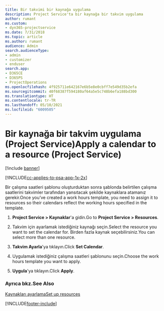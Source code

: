 ```yaml
---
title: Bir takvimi bir kaynağa uygulama
description: Project Service'ta bir kaynağa bir takvim uygulama
author: rumant
ms.custom:
- dyn365-projectservice
ms.date: 7/31/2018
ms.topic: article
ms.author: rumant
audience: Admin
search.audienceType:
- admin
- customizer
- enduser
search.app:
- D365CE
- D365PS
- ProjectOperations
ms.openlocfilehash: 4f925711e642167e6b5e8e0cbff7e549d35b2efa
ms.sourcegitcommit: 40f68387f594180af64a5e5c748b6efa188bd300
ms.translationtype: HT
ms.contentlocale: tr-TR
ms.lasthandoff: 05/10/2021
ms.locfileid: "6009505"
---
```

# <a name="apply-a-calendar-to-a-resource-project-service"></a><span data-ttu-id="3e081-103">Bir kaynağa bir takvim uygulama (Project Service)</span><span class="sxs-lookup"><span data-stu-id="3e081-103">Apply a calendar to a resource (Project Service)</span></span>

[!include [banner](../includes/psa-now-project-operations.md)]

[!INCLUDE[cc-applies-to-psa-app-1x-2x](../includes/cc-applies-to-psa-app-1x-2x.md)]

<span data-ttu-id="3e081-104">Bir çalışma saatleri şablonu oluşturduktan sonra şablonda belirtilen çalışma saatlerini takvimler tarafından yansıtacak şekilde kaynaklara atamanız gerekir.</span><span class="sxs-lookup"><span data-stu-id="3e081-104">Once you’ve created a work hours template, you need to assign it to resources so their calendars reflect the working hours specified in the template.</span></span>  
  
1.  <span data-ttu-id="3e081-105">**Project Service > Kaynaklar**'a gidin.</span><span class="sxs-lookup"><span data-stu-id="3e081-105">Go to **Project Service > Resources**.</span></span>  
  
2.  <span data-ttu-id="3e081-106">Takvim için ayarlamak istediğiniz kaynağı seçin.</span><span class="sxs-lookup"><span data-stu-id="3e081-106">Select the resource you want to set the calendar for.</span></span> <span data-ttu-id="3e081-107">Birden fazla kaynak seçebilirsiniz.</span><span class="sxs-lookup"><span data-stu-id="3e081-107">You can select more than one resource.</span></span>  
  
3.  <span data-ttu-id="3e081-108">**Takvim Ayarla**'ya tıklayın.</span><span class="sxs-lookup"><span data-stu-id="3e081-108">Click **Set Calendar**.</span></span>  
  
4.  <span data-ttu-id="3e081-109">Uygulamak istediğiniz çalışma saatleri şablonunu seçin.</span><span class="sxs-lookup"><span data-stu-id="3e081-109">Choose the work hours template you want to apply.</span></span>  
  
5.  <span data-ttu-id="3e081-110">**Uygula**'ya tıklayın.</span><span class="sxs-lookup"><span data-stu-id="3e081-110">Click **Apply**.</span></span>  
  
### <a name="see-also"></a><span data-ttu-id="3e081-111">Ayrıca bkz.</span><span class="sxs-lookup"><span data-stu-id="3e081-111">See Also</span></span>  
 [<span data-ttu-id="3e081-112">Kaynakları ayarlama</span><span class="sxs-lookup"><span data-stu-id="3e081-112">Set up resources</span></span>](../psa/set-up-resources.md)


[!INCLUDE[footer-include](../includes/footer-banner.md)]